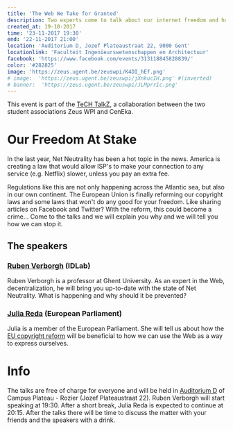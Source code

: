 ```yaml
---
title: 'The Web We Take for Granted'
description: Two experts come to talk about our internet freedom and how it is in immediate danger.
created_at: 19-10-2017
time: '23-11-2017 19:30'
end: '22-11-2017 21:00'
location: 'Auditorium D, Jozef Plateaustraat 22, 9000 Gent'
locationlink: 'Faculteit Ingenieurswetenschappen en Architectuur'
facebook: 'https://www.facebook.com/events/313118845828839/'
color: '#282825'
image: 'https://zeus.ugent.be/zeuswpi/K4DI_hEf.png'
# image:  'https://zeus.ugent.be/zeuswpi/jXnkucIH.png' #(inverted)
# banner:  'https://zeus.ugent.be/zeuswpi/JLMprrIc.png'
---
```


This event is part of the [TeCH TalkZ](<%= @items['/blog/17-18/tech-talkz.md'].path %>), a collaboration between the two student associations Zeus WPI and CenEka.

# Our Freedom At Stake

In the last year, Net Neutrality has been a hot topic in the news.
America is creating a law that would allow ISP's to make your connection to any service (e.g. Netflix) slower, unless you pay an extra fee.

Regulations like this are not only happening across the Atlantic sea, but also in our own continent. The European Union is finally reforming our copyright laws and some laws that won't do any good for your freedom. Like sharing articles on Facebook and Twitter? With the reform, this could become a crime... Come to the talks and we will explain you why and we will tell you how we can stop it.

## The speakers

### [Ruben Verborgh](https://ruben.verborgh.org) (IDLab)

Ruben Verborgh is a professor at Ghent University. As an expert in the Web, decentralization, he will bring you up-to-date with the state of Net Neutrality. What is happening and why should it be prevented?

### [Julia Reda](https://juliareda.eu/en/) (European Parliament)

Julia is a member of the European Parliament. She will tell us about how the [EU copyright reform](https://juliareda.eu/eu-copyright-reform/) will be beneficial to how we can use the Web as a way to express ourselves.

# Info
The talks are free of charge for everyone and will be held in [Auditorium D](https://soleway.ugent.be/routes/5183) of Campus Plateau - Rozier (Jozef Plateaustraat 22). Ruben Verborgh will start speaking at 19:30. After a short break, Julia Reda is expected to continue at 20:15. After the talks there will be time to discuss the matter with your friends and the speakers with a drink.
